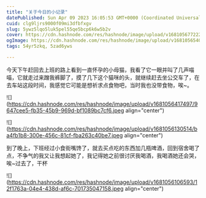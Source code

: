 ```yaml
---
title: "关于今日的小记录"
datePublished: Sun Apr 09 2023 16:05:53 GMT+0000 (Coordinated Universal Time)
cuid: clg9ljrs9000f09mi3dfbfxgv
slug: 5ywz5lqo5luk5pel55qe5bcp6k6w5b2v
cover: https://cdn.hashnode.com/res/hashnode/image/upload/v1681056772226/aaf14c53-bfed-4ca7-9e34-7b91b2f9d1d4.jpeg
ogImage: https://cdn.hashnode.com/res/hashnode/image/upload/v1681056540624/17b3958a-f981-4cbd-8128-2dd77cb3496e.jpeg
tags: 54yr5zkq, 5zad6yws

---
```


今天下午赶回去上班的路上看到一直怀孕的小母猫，我看了它一眼并叫了几声喵喵，它就走过来蹭我裤脚了，摸了几下这个猫咪的头，就继续赶去坐公交车了，在去车站这段时间，我感觉它可能是想祈求点食物吧，当时我也没带食物，唉~。

![](https://cdn.hashnode.com/res/hashnode/image/upload/v1681056417497/9647cee5-fb35-45b9-969d-bf1089bc7cf6.jpeg align="center")

![](https://cdn.hashnode.com/res/hashnode/image/upload/v1681056130514/ba4fb1b8-300e-456c-81cf-fba263c40be7.jpeg align="center")

到了晚上，下班经过小食街嘴馋了，就去买点吃的东西加几瓶啤酒，回到宿舍喝了点，不争气的我又让我想起她了，我记得她之前很讨厌我喝酒，我喝酒她还会哭，唉~过去了，干杯

![](https://cdn.hashnode.com/res/hashnode/image/upload/v1681056106593/12f1763a-04e4-438d-af6c-701735047158.jpeg align="center")